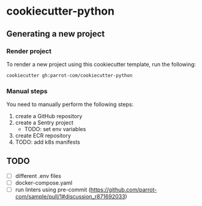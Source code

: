 # cookiecutter-python

## Generating a new project

### Render project

To render a new project using this cookiecutter template, run the following:

```sh
cookiecutter gh:parrot-com/cookiecutter-python
```

### Manual steps

You need to manually perform the following steps:

1. create a GitHub repository
1. create a Sentry project
    * TODO: set env variables
1. create ECR repository
1. TODO: add k8s manifests

## TODO

* [ ] different .env files
* [ ] docker-compose.yaml
* [ ] run linters using pre-commit (https://github.com/parrot-com/sample/pull/1#discussion_r871692033)
